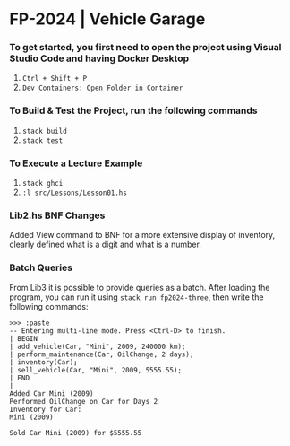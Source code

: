 # FP-2024 | Vehicle Garage

### To get started, you first need to open the project using Visual Studio Code and having Docker Desktop
1. `Ctrl + Shift + P`
2. `Dev Containers: Open Folder in Container`

### To Build & Test the Project, run the following commands
1. `stack build`
2. `stack test`

### To Execute a Lecture Example
1. `stack ghci`
2. `:l src/Lessons/Lesson01.hs`

### Lib2.hs BNF Changes
Added View command to BNF for a more extensive display of inventory, clearly defined what is a digit and what is a number.

### Batch Queries
From Lib3 it is possible to provide queries as a batch.
After loading the program, you can run it using `stack run fp2024-three`, then write the following commands:
```
>>> :paste
-- Entering multi-line mode. Press <Ctrl-D> to finish.
| BEGIN
| add_vehicle(Car, "Mini", 2009, 240000 km);
| perform_maintenance(Car, OilChange, 2 days);
| inventory(Car);
| sell_vehicle(Car, "Mini", 2009, 5555.55);
| END
| 
Added Car Mini (2009)
Performed OilChange on Car for Days 2
Inventory for Car:
Mini (2009)

Sold Car Mini (2009) for $5555.55
```